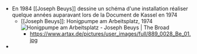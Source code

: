 - En 1984 [[Joseph Beuys]] dessine un schéma d'une installation réaliser quelque années auparavant lors de la Document de Kassel en 1974
	- [[Joseph Beuys]]: Honigpumpe am Arbeitsplatz, 1974 ![Honigpumpe am Arbeitsplatz - Joseph Beuys | The Broad](https://www.thebroad.org/sites/default/files/styles/webp_convert_only/public/art/beuys-honigpumpe_am_arbeitsplatz_p34.jpg.webp?itok=IkllTuMR)
		- https://www.artax.de/pictures/user_images/full/889_0028_Be_01.jpg
-